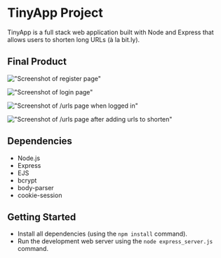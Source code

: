 # TinyApp Project

TinyApp is a full stack web application built with Node and Express that allows users to shorten long URLs (à la bit.ly).

## Final Product

!["Screenshot of register page"](https://github.com/shiawase7/tinyapp/blob/master/docs/register.png?raw=true)

!["Screenshot of login page"](https://github.com/shiawase7/tinyapp/blob/master/docs/login.png?raw=true)

!["Screenshot of /urls page when logged in"](https://github.com/shiawase7/tinyapp/blob/master/docs/loggedin.png?raw=true)

!["Screenshot of /urls page after adding urls to shorten"](https://github.com/shiawase7/tinyapp/blob/master/docs/urls-added.png?raw=true)

## Dependencies

- Node.js
- Express
- EJS
- bcrypt
- body-parser
- cookie-session

## Getting Started

- Install all dependencies (using the `npm install` command).
- Run the development web server using the `node express_server.js` command.